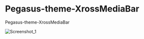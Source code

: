 # Pegasus-theme-XrossMediaBar
Pegasus-theme-XrossMediaBar

![Screenshot_1](https://github.com/Lx-Dm/Pegasus-theme-XrossMediaBar/blob/main/.meta.screenshots.jpg?raw=true)
